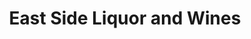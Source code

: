 ---
title: "East Side Liquor and Wines"
url: /elizabethton/east-side-liquor-and-wines/
shop: alcohol
---